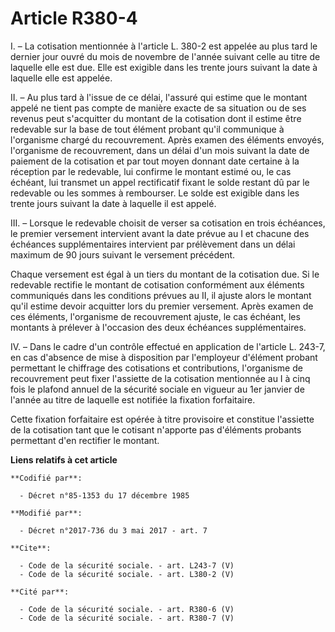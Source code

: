 # Article R380-4

I. – La cotisation mentionnée à l'article L. 380-2 est appelée au plus tard le dernier jour ouvré du mois de novembre de
l'année suivant celle au titre de laquelle elle est due. Elle est exigible dans les trente jours suivant la date à laquelle
elle est appelée. 

II. – Au plus tard à l'issue de ce délai, l'assuré qui estime que le montant appelé ne tient pas compte de manière exacte de
sa situation ou de ses revenus peut s'acquitter du montant de la cotisation dont il estime être redevable sur la base de tout
élément probant qu'il communique à l'organisme chargé du recouvrement. Après examen des éléments envoyés, l'organisme de
recouvrement, dans un délai d'un mois suivant la date de paiement de la cotisation et par tout moyen donnant date certaine à
la réception par le redevable, lui confirme le montant estimé ou, le cas échéant, lui transmet un appel rectificatif fixant
le solde restant dû par le redevable ou les sommes à rembourser. Le solde est exigible dans les trente jours suivant la date
à laquelle il est appelé. 

III. – Lorsque le redevable choisit de verser sa cotisation en trois échéances, le premier versement intervient avant la date
prévue au I et chacune des échéances supplémentaires intervient par prélèvement dans un délai maximum de 90 jours suivant le
versement précédent. 

Chaque versement est égal à un tiers du montant de la cotisation due. Si le redevable rectifie le montant de cotisation
conformément aux éléments communiqués dans les conditions prévues au II, il ajuste alors le montant qu'il estime devoir
acquitter lors du premier versement. Après examen de ces éléments, l'organisme de recouvrement ajuste, le cas échéant, les
montants à prélever à l'occasion des deux échéances supplémentaires. 

IV. – Dans le cadre d'un contrôle effectué en application de l'article L. 243-7, en cas d'absence de mise à disposition par
l'employeur d'élément probant permettant le chiffrage des cotisations et contributions, l'organisme de recouvrement peut
fixer l'assiette de la cotisation mentionnée au I à cinq fois le plafond annuel de la sécurité sociale en vigueur au 1er
janvier de l'année au titre de laquelle est notifiée la fixation forfaitaire. 

Cette fixation forfaitaire est opérée à titre provisoire et constitue l'assiette de la cotisation tant que le cotisant
n'apporte pas d'éléments probants permettant d'en rectifier le montant.

**Liens relatifs à cet article**

	**Codifié par**:

	  - Décret n°85-1353 du 17 décembre 1985

	**Modifié par**:

	  - Décret n°2017-736 du 3 mai 2017 - art. 7

	**Cite**:

	  - Code de la sécurité sociale. - art. L243-7 (V)
	  - Code de la sécurité sociale. - art. L380-2 (V)

	**Cité par**:

	  - Code de la sécurité sociale. - art. R380-6 (V)
	  - Code de la sécurité sociale. - art. R380-7 (V)
